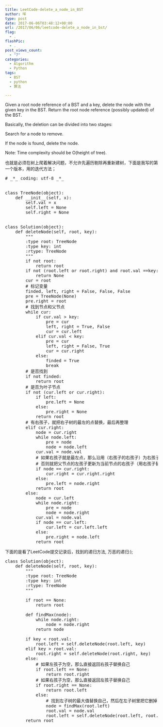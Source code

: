 ```yaml
---
title: LeetCode-delete_a_node_in_BST
author: 咩
type: post
date: 2017-06-06T03:48:12+00:00
url: /2017/06/06/leetcode-delete_a_node_in_bst/
flag:
  - .
flashPic:
  - .
post_views_count:
  - "7"
categories:
  - Algorithm
  - Python
tags:
  - BST
  - python
  - 算法

---
```

Given a root node reference of a BST and a key, delete the node with the given key in the BST. Return the root node reference (possibly updated) of the BST.

Basically, the deletion can be divided into two stages:

Search for a node to remove.
  
If the node is found, delete the node.
  
Note: Time complexity should be O(height of tree).
  
也就是必须在树上爬着解决问题，不允许先遍历剔除再重新建树，下面是我写的第一个版本，用的迭代方法；

<pre class="lang:python decode:1 " ># _*_ coding: utf-8 _*_


class TreeNode(object):
    def __init__(self, x):
        self.val = x
        self.left = None
        self.right = None


class Solution(object):
    def deleteNode(self, root, key):
        """
        :type root: TreeNode
        :type key: int
        :rtype: TreeNode
        """
        if not root:
            return root
        if not (root.left or root.right) and root.val ==key:
            return None
        cur = root
        # 标记变量
        finded, left, right = False, False, False
        pre = TreeNode(None)
        pre.right = root
        # 找到节点和父节点
        while cur:
            if cur.val &gt; key:
                pre = cur
                left, right = True, False
                cur = cur.left
            elif cur.val &lt; key:
                pre = cur
                left, right = False, True
                cur = cur.right
            else:
                finded = True
                break
        # 是否找到    
        if not finded:
            return root
        # 是否为叶子节点
        if not (cur.left or cur.right):
            if left:
                pre.left = None
            else:
                pre.right = None
            return root
        # 有右孩子，就把右子树的最左的点替换，最后再整理
        elif cur.right:
            node = cur.right
            while node.left:
                pre = node
                node = node.left
            cur.val = node.val
            # 如果右孩子就是最左点，那么沿用（右孩子的右孩子）为右孩子
            # 否则就把父节点的左孩子更新为当前节点的右孩子（用右孩子替换自己）
            if node == cur.right:
                cur.right = cur.right.right
            else:
                pre.left = node.right
            return root
        else:
            node = cur.left
            while node.right:
                pre = node
                node = node.right
            cur.val = node.val
            if node == cur.left:
                cur.left = cur.left.left
            else:
                pre.right = node.left
            return root
</pre>

下面的是看了LeetCode提交记录后，找到的递归方法, 万恶的递归:);

<pre class="lang:python decode:1 " >class Solution(object):
    def deleteNode(self, root, key):
        """
        :type root: TreeNode
        :type key: int
        :rtype: TreeNode
        """
        
        if root == None:
            return root
        
        def findMax(node):
            while node.right:
                node = node.right
            return node
        
        if key &lt; root.val:
            root.left = self.deleteNode(root.left, key)
        elif key &gt; root.val:
            root.right = self.deleteNode(root.right, key)
        else:
            # 如果左孩子为空，那么直接返回右孩子替换自己
            if root.left == None:
                return root.right
            # 如果右孩子为空，那么直接返回左孩子替换自己
            if root.right == None:
                return root.left
            else:
                # 找到左子树的最大值替换自己，然后在左子树里把它删掉
                node = findMax(root.left)
                root.val = node.val
                root.left = self.deleteNode(root.left, root.val)
        return root               
</pre>